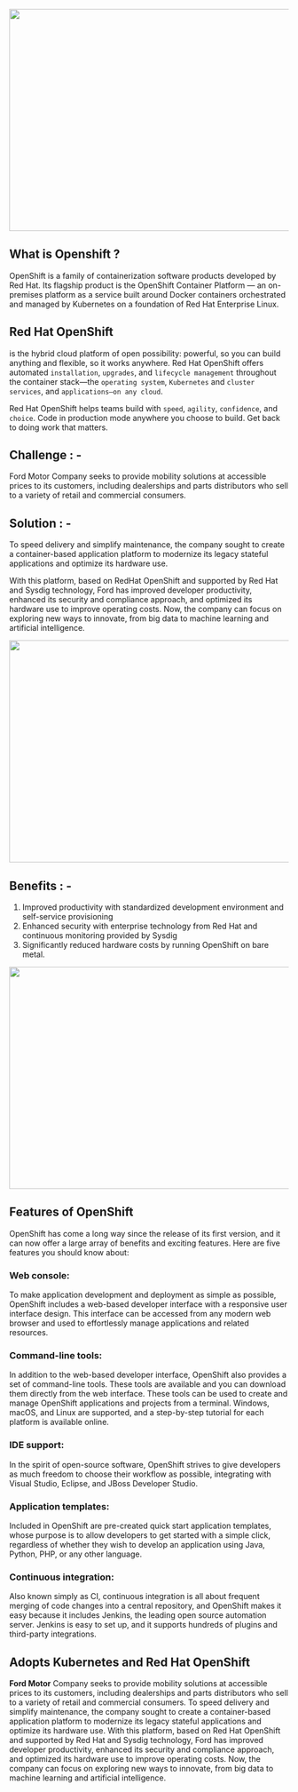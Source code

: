 <p align="center">
  <img width="800" height="400" src="https://miro.medium.com/max/875/0*wIhfIoOdiP3qU4kF.png">
</p>

## What is Openshift ?

OpenShift is a family of containerization software products developed by Red Hat. Its flagship product is the OpenShift Container Platform — an on-premises platform as a service built around Docker containers orchestrated and managed by Kubernetes on a foundation of Red Hat Enterprise Linux.

## Red Hat OpenShift 

is the hybrid cloud platform of open possibility: powerful, so you can build anything and flexible, so it works anywhere.
Red Hat OpenShift offers automated `installation`, `upgrades`, and `lifecycle management` throughout the container stack—the `operating system`, `Kubernetes` and `cluster services`, and `applications—on any cloud`.

Red Hat OpenShift helps teams build with `speed`, `agility`, `confidence`, and `choice`. Code in production mode anywhere you choose to build. Get back to doing work that matters.

## Challenge : -
Ford Motor Company seeks to provide mobility solutions at accessible prices to its customers, including dealerships and parts distributors who sell to a variety of retail and commercial consumers.

## Solution : -
To speed delivery and simplify maintenance, the company sought to create a container-based application platform to modernize its legacy stateful applications and optimize its hardware use.

With this platform, based on RedHat OpenShift and supported by Red Hat and Sysdig technology, Ford has improved developer productivity, enhanced its security and compliance approach, and optimized its hardware use to improve operating costs.
Now, the company can focus on exploring new ways to innovate, from big data to machine learning and artificial intelligence.

<p align="center">
  <img width="800" height="400" src="https://miro.medium.com/max/798/0*AsccfzA0XlNkMDir.jpg">
</p>

## Benefits : -
1. Improved productivity with standardized development environment and self-service provisioning
2. Enhanced security with enterprise technology from Red Hat and continuous monitoring provided by Sysdig
3. Significantly reduced hardware costs by running OpenShift on bare metal.

<p align="center">
  <img width="800" height="400" src="https://miro.medium.com/max/841/1*kcmrGD4zCGpz9QLDJTImKQ.png">
</p>

## Features of OpenShift
OpenShift has come a long way since the release of its first version, and it can now offer a large array of benefits and exciting features. Here are five features you should know about:
### Web console: 
To make application development and deployment as simple as possible, OpenShift includes a web-based developer interface with a responsive user interface design. This interface can be accessed from any modern web browser and used to effortlessly manage applications and related resources.

### Command-line tools: 
In addition to the web-based developer interface, OpenShift also provides a set of command-line tools. These tools are available and you can download them directly from the web interface. These tools can be used to create and manage OpenShift applications and projects from a terminal. Windows, macOS, and Linux are supported, and a step-by-step tutorial for each platform is available online.
### IDE support: 
In the spirit of open-source software, OpenShift strives to give developers as much freedom to choose their workflow as possible, integrating with Visual Studio, Eclipse, and JBoss Developer Studio.

### Application templates: 
Included in OpenShift are pre-created quick start application templates, whose purpose is to allow developers to get started with a simple click, regardless of whether they wish to develop an application using Java, Python, PHP, or any other language.

### Continuous integration: 
Also known simply as CI, continuous integration is all about frequent merging of code changes into a central repository, and OpenShift makes it easy because it includes Jenkins, the leading open source automation server. Jenkins is easy to set up, and it supports hundreds of plugins and third-party integrations.


## Adopts Kubernetes and Red Hat OpenShift

**Ford Motor** Company seeks to provide mobility solutions at accessible prices to its customers, including dealerships and parts distributors who sell to a variety of retail and commercial consumers. To speed delivery and simplify maintenance, the company sought to create a container-based application platform to modernize its legacy stateful applications and optimize its hardware use. With this platform, based on Red Hat OpenShift and supported by Red Hat and Sysdig technology, Ford has improved developer productivity, enhanced its security and compliance approach, and optimized its hardware use to improve operating costs. Now, the company can focus on exploring new ways to innovate, from big data to machine learning and artificial intelligence.
